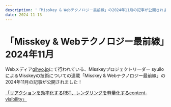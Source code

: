 ```yaml
---
description: '「Misskey & Webテクノロジー最前線」の2024年11月の記事が公開されました'
date: 2024-11-13
---
```


# 「Misskey & Webテクノロジー最前線」2024年11月

Webメディア[gihyo.jp](https://gihyo.jp/)にて行われている、Misskeyプロジェクトリーダー syuiloによるMisskeyの技術についての連載「Misskey & Webテクノロジー最前線」の2024年11月の記事が公開されました！

[「リアクションを効率化するRBT、レンダリングを軽量化するcontent-visibility」](https://gihyo.jp/article/2024/11/misskey-17)
